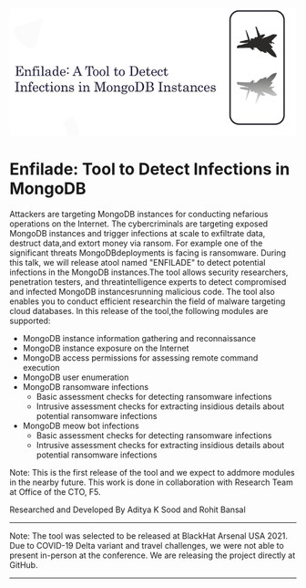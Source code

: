 ![Screenshot](images/enfilade.png)

# Enfilade: Tool to Detect Infections in MongoDB

Attackers are targeting MongoDB instances for conducting nefarious operations on the Internet. The cybercriminals are targeting exposed MongoDB instances and trigger infections at scale to exfiltrate data, destruct data,and extort money via ransom. For example one of the significant threats MongoDBdeployments is facing is ransomware. During this talk, we will release atool named "ENFILADE" to detect potential infections in the MongoDB instances.The tool allows security researchers, penetration testers, and threatintelligence experts to detect compromised and infected MongoDB instancesrunning malicious code. The tool also enables you to conduct efficient researchin the field of malware targeting cloud databases. In this release of the tool,the following modules are supported: 

* MongoDB instance information gathering and reconnaissance 
* MongoDB instance exposure on the Internet 
* MongoDB access permissions for assessing remote command execution
* MongoDB user enumeration
* MongoDB ransomware infections 
     - Basic assessment checks for detecting ransomware infections 
     - Intrusive assessment checks for extracting insidious details about potential ransomware infections
* MongoDB meow bot infections
     - Basic assessment checks for detecting ransomware infections 
     - Intrusive assessment checks for extracting insidious details about potential ransomware infections

Note: This is the first release of the tool and we expect to addmore modules in the nearby future. This work is done in collaboration with Research Team at Office of the CTO, F5.

Researched and Developed By Aditya K Sood and Rohit Bansal 

--------------

Note: The tool was selected to be released at BlackHat Arsenal USA 2021. Due to COVID-19 Delta variant and travel challenges, we were not able to present in-person at the conference. We are releasing the project directly at GitHub.

--------------

